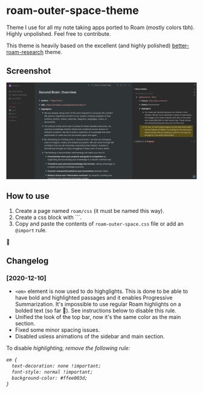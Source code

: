 # roam-outer-space-theme

Theme I use for all my note taking apps ported to Roam (mostly colors tbh). Highly unpolished. Feel free to contribute.

This theme is heavily based on the excellent (and highly polished) [better-roam-research](https://github.com/linuz90/better-roam-research) theme.

## Screenshot

![roam-outer-space](./roam-outer-space-theme.png)

## How to use

1. Create a page named `roam/css` (it must be named this way).
2. Create a css block with ```.
3. Copy and paste the contents of `roam-outer-space.css` file or add an `@import` rule.

🖖

## Changelog

### [2020-12-10]

- `<em>` element is now used to do highglights. This is done to be able to have bold and highlighted passages and it enables Progressive Summarization. It's impossible to use regular Roam highlights on a bolded text (so far 🤞). See instructions below to disable this rule.
- Unified the look of the top bar, now it's the same color as the main section.
- Fixed some minor spacing issues.
- Disabled usless animations of the sidebar and main section.

To disable <em> highlighting, remove the following rule:

```
em {
  text-decoration: none !important;
  font-style: normal !important;
  background-color: #ffee003d;
}
```
